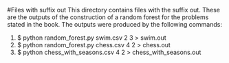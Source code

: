 #Files with suffix out
This directory contains files with the suffix out. These are the outputs of the
construction of a random forest for the problems stated in the book. The outputs
were produced by the following commands:

1. $ python random_forest.py swim.csv 2 3 > swim.out
2. $ python random_forest.py chess.csv 4 2 > chess.out
3. $ python chess_with_seasons.csv 4 2 > chess_with_seasons.out
